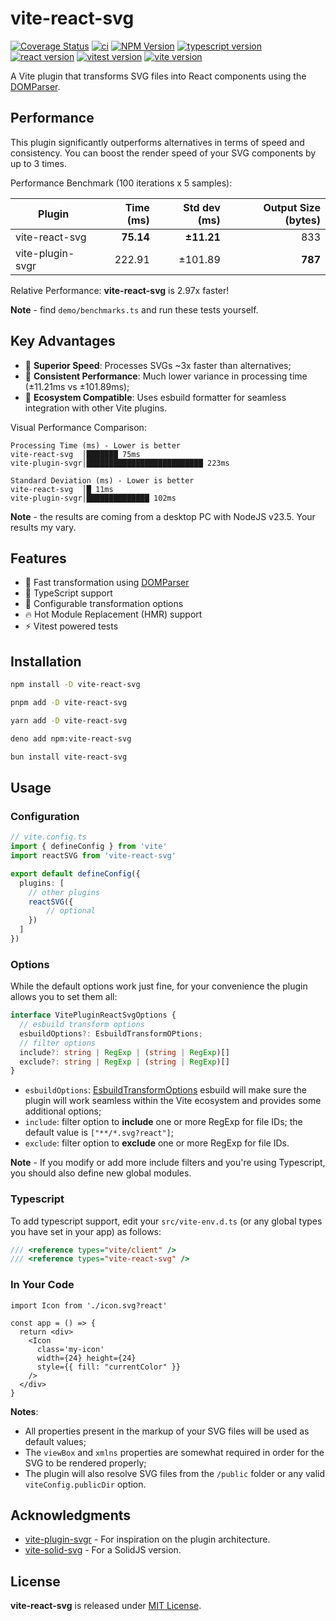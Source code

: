 # vite-react-svg

[![Coverage Status](https://coveralls.io/repos/github/thednp/vite-react-svg/badge.svg)](https://coveralls.io/github/thednp/vite-react-svg)
[![ci](https://github.com/thednp/vite-react-svg/actions/workflows/ci.yml/badge.svg)](https://github.com/thednp/vite-react-svg/actions/workflows/ci.yml)
[![NPM Version](https://img.shields.io/npm/v/vite-react-svg.svg)](https://www.npmjs.com/package/vite-react-svg)
[![typescript version](https://img.shields.io/badge/typescript-5.7.3-brightgreen)](https://www.typescriptlang.org/)
[![react version](https://img.shields.io/badge/react-19.0.0-brightgreen)](https://github.com/facebook/react)
[![vitest version](https://img.shields.io/badge/vitest-3.0.6-brightgreen)](https://www.vitest.dev/)
[![vite version](https://img.shields.io/badge/vite-6.1.1-brightgreen)](https://vite.dev)


A Vite plugin that transforms SVG files into React components using the [DOMParser](https://github.com/thednp/domparser).

## Performance
This plugin significantly outperforms alternatives in terms of speed and consistency. You can boost the render speed of your SVG components by up to 3 times.

Performance Benchmark (100 iterations x 5 samples):

| Plugin           | Time (ms) | Std dev (ms) | Output Size (bytes) |
| ---------------- |      ---: |         ---: |                ---: |
| vite-react-svg   | **75.14** |   **±11.21** |                 833 |
| vite-plugin-svgr |    222.91 |      ±101.89 |             **787** |

Relative Performance: **vite-react-svg** is 2.97x faster!

**Note** - find `demo/benchmarks.ts` and run these tests yourself.


## Key Advantages
* 🚀 **Superior Speed**: Processes SVGs ~3x faster than alternatives;
* 🎯 **Consistent Performance**: Much lower variance in processing time (±11.21ms vs ±101.89ms);
* 🔄 **Ecosystem Compatible**: Uses esbuild formatter for seamless integration with other Vite plugins.


Visual Performance Comparison:
```
Processing Time (ms) - Lower is better
vite-react-svg  │███████ 75ms
vite-plugin-svgr│██████████████████████████ 223ms

Standard Deviation (ms) - Lower is better
vite-react-svg  │█ 11ms
vite-plugin-svgr│██████████████ 102ms
```
**Note** - the results are coming from a desktop PC with NodeJS v23.5. Your results my vary.


## Features
* 🚀 Fast transformation using [DOMParser](https://github.com/thednp/domparser)
* 🎯 TypeScript support
* 🔧 Configurable transformation options
* 🔥 Hot Module Replacement (HMR) support
* ⚡ Vitest powered tests


## Installation

```bash
npm install -D vite-react-svg
```

```bash
pnpm add -D vite-react-svg
```

```bash
yarn add -D vite-react-svg
```

```bash
deno add npm:vite-react-svg
```

```bash
bun install vite-react-svg
```


## Usage
### Configuration
```ts
// vite.config.ts
import { defineConfig } from 'vite'
import reactSVG from 'vite-react-svg'

export default defineConfig({
  plugins: [
    // other plugins
    reactSVG({
        // optional
    })
  ]
})
```

### Options
While the default options work just fine, for your convenience the plugin allows you to set them all:

```ts
interface VitePluginReactSvgOptions {
  // esbuild transform options
  esbuildOptions?: EsbuildTransformOPtions;
  // filter options
  include?: string | RegExp | (string | RegExp)[]
  exclude?: string | RegExp | (string | RegExp)[]
}
```

* `esbuildOptions`: [EsbuildTransformOptions](https://esbuild.github.io/api/#transform) esbuild will make sure the plugin will work seamless within the Vite ecosystem and provides some additional options;
* `include`: filter option to **include** one or more RegExp for file IDs; the default value is `["**/*.svg?react"]`;
* `exclude`: filter option to **exclude** one or more RegExp for file IDs.

**Note** - If you modify or add more include filters and you're using Typescript, you should also define new global modules.


### Typescript
To add typescript support, edit your `src/vite-env.d.ts` (or any global types you have set in your app) as follows:

```ts
/// <reference types="vite/client" />
/// <reference types="vite-react-svg" />
```


### In Your Code
```tsx
import Icon from './icon.svg?react'

const app = () => {
  return <div>
    <Icon
      class='my-icon'
      width={24} height={24}
      style={{ fill: "currentColor" }}
    />
  </div>
}
```
**Notes**:
 * All properties present in the markup of your SVG files will be used as default values;
 * The `viewBox` and `xmlns` properties are somewhat required in order for the SVG to be rendered properly;
 * The plugin will also resolve SVG files from the `/public` folder or any valid `viteConfig.publicDir` option.


## Acknowledgments
* [vite-plugin-svgr](https://github.com/pd4d10/vite-plugin-svgr) - For inspiration on the plugin architecture.
* [vite-solid-svg](https://github.com/thednp/vite-solid-svg) - For a SolidJS version.


## License
**vite-react-svg** is released under [MIT License](LICENSE).
